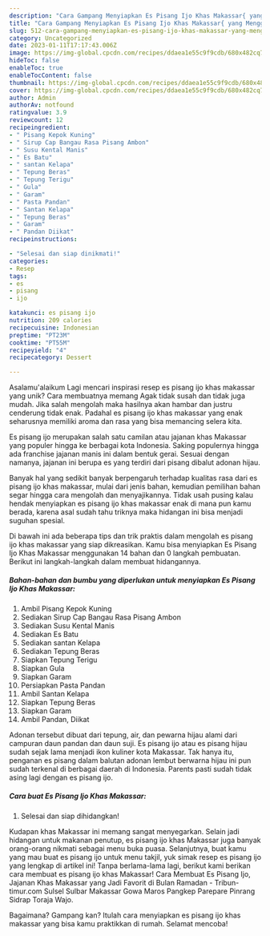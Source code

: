 ```yaml
---
description: "Cara Gampang Menyiapkan Es Pisang Ijo Khas Makassar{ yang Menggugah Selera"
title: "Cara Gampang Menyiapkan Es Pisang Ijo Khas Makassar{ yang Menggugah Selera"
slug: 512-cara-gampang-menyiapkan-es-pisang-ijo-khas-makassar-yang-menggugah-selera
category: Uncategorized
date: 2023-01-11T17:17:43.006Z
image: https://img-global.cpcdn.com/recipes/ddaea1e55c9f9cdb/680x482cq70/es-pisang-ijo-khas-makassar-foto-resep-utama.jpg
hideToc: false
enableToc: true
enableTocContent: false
thumbnail: https://img-global.cpcdn.com/recipes/ddaea1e55c9f9cdb/680x482cq70/es-pisang-ijo-khas-makassar-foto-resep-utama.jpg
cover: https://img-global.cpcdn.com/recipes/ddaea1e55c9f9cdb/680x482cq70/es-pisang-ijo-khas-makassar-foto-resep-utama.jpg
author: Admin
authorAv: notfound
ratingvalue: 3.9
reviewcount: 12
recipeingredient:
- " Pisang Kepok Kuning"
- " Sirup Cap Bangau Rasa Pisang Ambon"
- " Susu Kental Manis"
- " Es Batu"
- " santan Kelapa"
- " Tepung Beras"
- " Tepung Terigu"
- " Gula"
- " Garam"
- " Pasta Pandan"
- " Santan Kelapa"
- " Tepung Beras"
- " Garam"
- " Pandan Diikat"
recipeinstructions:

- "Selesai dan siap dinikmati!"
categories:
- Resep
tags:
- es
- pisang
- ijo

katakunci: es pisang ijo 
nutrition: 209 calories
recipecuisine: Indonesian
preptime: "PT23M"
cooktime: "PT55M"
recipeyield: "4"
recipecategory: Dessert

---
```



Asalamu'alaikum Lagi mencari inspirasi resep es pisang ijo khas makassar yang unik? Cara membuatnya memang Agak tidak susah dan tidak juga mudah. Jika salah mengolah maka hasilnya akan hambar dan justru cenderung tidak enak. Padahal es pisang ijo khas makassar yang enak seharusnya memiliki aroma dan rasa yang bisa memancing selera kita.


Es pisang ijo merupakan salah satu camilan atau jajanan khas Makassar yang populer hingga ke berbagai kota Indonesia. Saking populernya hingga ada franchise jajanan manis ini dalam bentuk gerai. Sesuai dengan namanya, jajanan ini berupa es yang terdiri dari pisang dibalut adonan hijau.

Banyak hal yang sedikit banyak berpengaruh terhadap kualitas rasa dari es pisang ijo khas makassar, mulai dari jenis bahan, kemudian pemilihan bahan segar hingga cara mengolah dan menyajikannya. Tidak usah pusing kalau hendak menyiapkan es pisang ijo khas makassar enak di mana pun kamu berada, karena asal sudah tahu triknya maka hidangan ini bisa menjadi suguhan spesial.


Di bawah ini ada beberapa tips dan trik praktis dalam mengolah es pisang ijo khas makassar yang siap dikreasikan. Kamu bisa menyiapkan Es Pisang Ijo Khas Makassar menggunakan 14 bahan dan 0 langkah pembuatan. Berikut ini langkah-langkah dalam membuat hidangannya.

<!--inarticleads1-->

##### Bahan-bahan dan bumbu yang diperlukan untuk menyiapkan Es Pisang Ijo Khas Makassar:

1. Ambil  Pisang Kepok Kuning
1. Sediakan  Sirup Cap Bangau Rasa Pisang Ambon
1. Sediakan  Susu Kental Manis
1. Sediakan  Es Batu
1. Sediakan  santan Kelapa
1. Sediakan  Tepung Beras
1. Siapkan  Tepung Terigu
1. Siapkan  Gula
1. Siapkan  Garam
1. Persiapkan  Pasta Pandan
1. Ambil  Santan Kelapa
1. Siapkan  Tepung Beras
1. Siapkan  Garam
1. Ambil  Pandan, Diikat


Adonan tersebut dibuat dari tepung, air, dan pewarna hijau alami dari campuran daun pandan dan daun suji. Es pisang ijo atau es pisang hijau sudah sejak lama menjadi ikon kuliner kota Makassar. Tak hanya itu, penganan es pisang dalam balutan adonan lembut berwarna hijau ini pun sudah terkenal di berbagai daerah di Indonesia. Parents pasti sudah tidak asing lagi dengan es pisang ijo. 

<!--inarticleads2-->

##### Cara buat Es Pisang Ijo Khas Makassar:


1. Selesai dan siap dihidangkan!

Kudapan khas Makassar ini memang sangat menyegarkan. Selain jadi hidangan untuk makanan penutup, es pisang ijo khas Makassar juga banyak orang-orang nikmati sebagai menu buka puasa. Selanjutnya, buat kamu yang mau buat es pisang ijo untuk menu takjil, yuk simak resep es pisang ijo yang lengkap di artikel ini! Tanpa berlama-lama lagi, berikut kami berikan cara membuat es pisang ijo khas Makassar! Cara Membuat Es Pisang Ijo, Jajanan Khas Makassar yang Jadi Favorit di Bulan Ramadan - Tribun-timur.com Sulsel Sulbar Makassar Gowa Maros Pangkep Parepare Pinrang Sidrap Toraja Wajo. 

Bagaimana? Gampang kan? Itulah cara menyiapkan es pisang ijo khas makassar yang bisa kamu praktikkan di rumah. Selamat mencoba!
